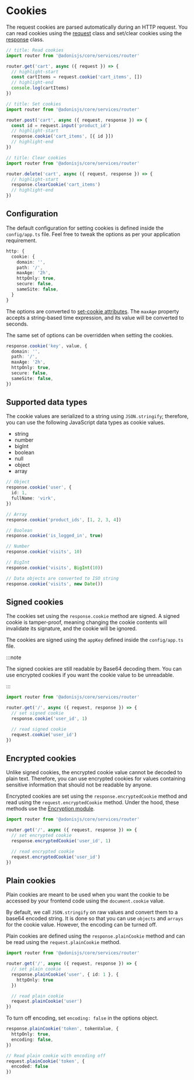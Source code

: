 # Cookies

The request cookies are parsed automatically during an HTTP request. You can read cookies using the [request](./request.md) class and set/clear cookies using the [response](./response.md) class.

```ts
// title: Read cookies
import router from '@adonisjs/core/services/router'

router.get('cart', async ({ request }) => {
  // highlight-start
  const cartItems = request.cookie('cart_items', [])
  // highlight-end
  console.log(cartItems)
})
```

```ts
// title: Set cookies
import router from '@adonisjs/core/services/router'

router.post('cart', async ({ request, response }) => {
  const id = request.input('product_id')
  // highlight-start
  response.cookie('cart_items', [{ id }])
  // highlight-end
})
```

```ts
// title: Clear cookies
import router from '@adonisjs/core/services/router'

router.delete('cart', async ({ request, response }) => {
  // highlight-start
  response.clearCookie('cart_items')
  // highlight-end
})
```

## Configuration

The default configuration for setting cookies is defined inside the `config/app.ts` file. Feel free to tweak the options as per your application requirement.

```ts
http: {
  cookie: {
    domain: '',
    path: '/',
    maxAge: '2h',
    httpOnly: true,
    secure: false,
    sameSite: false,
  }
}
```

The options are converted to [set-cookie attributes](https://developer.mozilla.org/en-US/docs/Web/HTTP/Headers/Set-Cookie#attributes). The `maxAge` property accepts a string-based time expression, and its value will be converted to seconds.

The same set of options can be overridden when setting the cookies. 

```ts
response.cookie('key', value, {
  domain: '',
  path: '/',
  maxAge: '2h',
  httpOnly: true,
  secure: false,
  sameSite: false,
})
```

## Supported data types

The cookie values are serialized to a string using `JSON.stringify`; therefore, you can use the following JavaScript data types as cookie values.

- string
- number
- bigInt
- boolean
- null
- object
- array 

```ts
// Object
response.cookie('user', {
  id: 1,
  fullName: 'virk',
})

// Array
response.cookie('product_ids', [1, 2, 3, 4])

// Boolean
response.cookie('is_logged_in', true)

// Number
response.cookie('visits', 10)

// BigInt
response.cookie('visits', BigInt(10))

// Data objects are converted to ISO string
response.cookie('visits', new Date())
```

## Signed cookies

The cookies set using the `response.cookie` method are signed. A signed cookie is tamper-proof, meaning changing the cookie contents will invalidate its signature, and the cookie will be ignored.

The cookies are signed using the `appKey` defined inside the `config/app.ts` file.


:::note

The signed cookies are still readable by Base64 decoding them. You can use encrypted cookies if you want the cookie value to be unreadable.


:::


```ts
import router from '@adonisjs/core/services/router'

router.get('/', async ({ request, response }) => {
  // set signed cookie
  response.cookie('user_id', 1)

  // read signed cookie
  request.cookie('user_id')
})
```

## Encrypted cookies

Unlike signed cookies, the encrypted cookie value cannot be decoded to plain text. Therefore, you can use encrypted cookies for values containing sensitive information that should not be readable by anyone.

Encrypted cookies are set using the `response.encryptedCookie` method and read using the `request.encryptedCookie` method. Under the hood, these methods use the [Encryption module](../security/encryption.md).

```ts
import router from '@adonisjs/core/services/router'

router.get('/', async ({ request, response }) => {
  // set encrypted cookie
  response.encryptedCookie('user_id', 1)

  // read encrypted cookie
  request.encryptedCookie('user_id')
})
```

## Plain cookies

Plain cookies are meant to be used when you want the cookie to be accessed by your frontend code using the `document.cookie` value. 

By default, we call `JSON.stringify` on raw values and convert them to a base64 encoded string. It is done so that you can use `objects` and `arrays` for the cookie value. However, the encoding can be turned off.

Plain cookies are defined using the `response.plainCookie` method and can be read using the `request.plainCookie` method.

```ts
import router from '@adonisjs/core/services/router'

router.get('/', async ({ request, response }) => {
  // set plain cookie
  response.plainCookie('user', { id: 1 }, {
    httpOnly: true
  })

  // read plain cookie
  request.plainCookie('user')
})
``` 

To turn off encoding, set `encoding: false` in the options object.

```ts
response.plainCookie('token', tokenValue, {
  httpOnly: true,
  encoding: false,
})

// Read plain cookie with encoding off
request.plainCookie('token', {
  encoded: false
})
```
